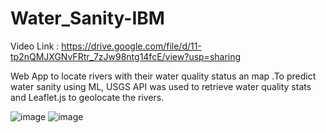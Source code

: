 # Water_Sanity-IBM
Video Link : https://drive.google.com/file/d/11-tp2nQMJXGNvFRtr_7zJw98ntg14fcE/view?usp=sharing

Web App to locate rivers with their water quality status an map .To predict water sanity using ML, USGS API was used to retrieve water quality stats and Leaflet.js to geolocate the rivers.

![image](https://user-images.githubusercontent.com/61368694/128064803-59617d7f-000b-435d-8418-bf2dcaef781d.png)
![image](https://user-images.githubusercontent.com/61368694/128065079-393683b8-185a-46b8-98d6-f24d599462b6.png)

